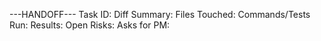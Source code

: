 ---HANDOFF---
Task ID:
Diff Summary:
Files Touched:
Commands/Tests Run:
Results:
Open Risks:
Asks for PM: